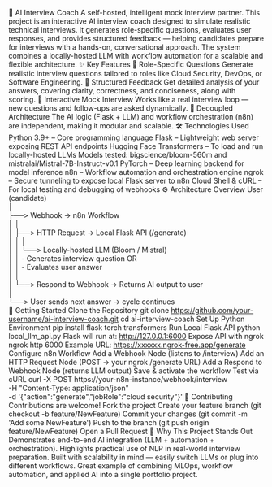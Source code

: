 🤖 AI Interview Coach
A self-hosted, intelligent mock interview partner.
This project is an interactive AI interview coach designed to simulate realistic technical interviews. It generates role-specific questions, evaluates user responses, and provides structured feedback — helping candidates prepare for interviews with a hands-on, conversational approach.
The system combines a locally-hosted LLM with workflow automation for a scalable and flexible architecture.
✨ Key Features
🎯 Role-Specific Questions
Generate realistic interview questions tailored to roles like Cloud Security, DevOps, or Software Engineering.
📝 Structured Feedback
Get detailed analysis of your answers, covering clarity, correctness, and conciseness, along with scoring.
🔄 Interactive Mock Interview
Works like a real interview loop — new questions and follow-ups are asked dynamically.
🧩 Decoupled Architecture
The AI logic (Flask + LLM) and workflow orchestration (n8n) are independent, making it modular and scalable.
🛠️ Technologies Used
Python 3.9+ – Core programming language
Flask – Lightweight web server exposing REST API endpoints
Hugging Face Transformers – To load and run locally-hosted LLMs
Models tested: bigscience/bloom-560m and mistralai/Mistral-7B-Instruct-v0.1
PyTorch – Deep learning backend for model inference
n8n – Workflow automation and orchestration engine
ngrok – Secure tunneling to expose local Flask server to n8n Cloud
Shell & cURL – For local testing and debugging of webhooks
⚙️ Architecture Overview
User (candidate)  
   │  
   ├──> Webhook → n8n Workflow  
   │        │  
   │        ├──> HTTP Request → Local Flask API (/generate)  
   │        │        │  
   │        │        └──> Locally-hosted LLM (Bloom / Mistral)  
   │        │               - Generates interview question OR  
   │        │               - Evaluates user answer  
   │        │  
   │        └──> Respond to Webhook → Returns AI output to user  
   │  
   └──> User sends next answer → cycle continues  
🚀 Getting Started
Clone the Repository
git clone https://github.com/your-username/ai-interview-coach.git
cd ai-interview-coach
Set Up Python Environment
pip install flask torch transformers
Run Local Flask API
python local_llm_api.py
Flask will run at: http://127.0.0.1:6000
Expose API with ngrok
ngrok http 6000
Example URL: https://xxxxxx.ngrok-free.app/generate
Configure n8n Workflow
Add a Webhook Node (listens to /interview)
Add an HTTP Request Node (POST → your ngrok /generate URL)
Add a Respond to Webhook Node (returns LLM output)
Save & activate the workflow
Test via cURL
curl -X POST https://your-n8n-instance/webhook/interview \
-H "Content-Type: application/json" \
-d '{"action":"generate","jobRole":"cloud security"}'
🤝 Contributing
Contributions are welcome!
Fork the project
Create your feature branch (git checkout -b feature/NewFeature)
Commit your changes (git commit -m 'Add some NewFeature')
Push to the branch (git push origin feature/NewFeature)
Open a Pull Request
📌 Why This Project Stands Out
Demonstrates end-to-end AI integration (LLM + automation + orchestration).
Highlights practical use of NLP in real-world interview preparation.
Built with scalability in mind — easily switch LLMs or plug into different workflows.
Great example of combining MLOps, workflow automation, and applied AI into a single portfolio project.
